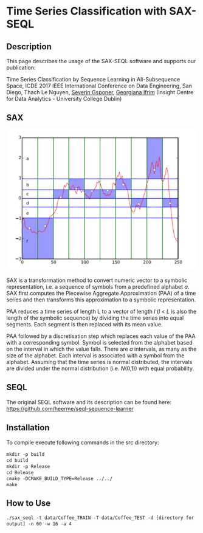 # Time Series Classification with SAX-SEQL

## Description

This page describes the usage of the SAX-SEQL software and supports our publication:

Time Series Classification by Sequence Learning in All-Subsequence Space, ICDE 2017 IEEE International Conference on Data Engineering, San Diego, Thach Le Nguyen, [Severin Gsponer](http://svgsponer.github.io), [Georgiana Ifrim](https://github.com/heerme) (Insight Centre for Data Analytics - University College Dublin)

## SAX

![alt text](images/sax_demo.png "SAX Transformation")

SAX is a transformation method to convert numeric vector to a symbolic representation, i.e. a sequence of symbols from a predefined alphabet *a*. SAX first computes the Piecewise Aggregate Approximation (PAA) of a time series and then transforms this approximation to a symbolic representation. 

PAA reduces a time series of length L to a vector of length *l* (*l* < *L* is also the length of the symbolic sequence) by dividing the time series into equal segments. Each segment is then replaced with its mean value.

PAA followed by a discretisation step which replaces each value of the PAA with a corresponding symbol. Symbol is selected from the alphabet based on the interval in which the value falls. There are *a* intervals, as many as the size of the alphabet. Each interval is associated with a symbol from the alphabet. Assuming that the time series is normal distributed, the intervals are divided under the normal distribution (i.e. *N*(0,1)) with equal probability.



## SEQL

The original SEQL software and its description can be found here: https://github.com/heerme/seql-sequence-learner

## Installation

To compile execute following commands in the src directory:

```
mkdir -p build
cd build
mkdir -p Release
cd Release
cmake -DCMAKE_BUILD_TYPE=Release ../../
make
```


## How to Use


```
./sax_seql -t data/Coffee_TRAIN -T data/Coffee_TEST -d [directory for output] -n 60 -w 16 -a 4
```








